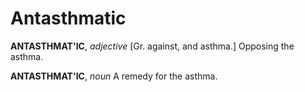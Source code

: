 # Antasthmatic

**ANTASTHMAT'IC**, _adjective_ \[Gr. against, and asthma.\] Opposing the asthma.

**ANTASTHMAT'IC**, _noun_ A remedy for the asthma.